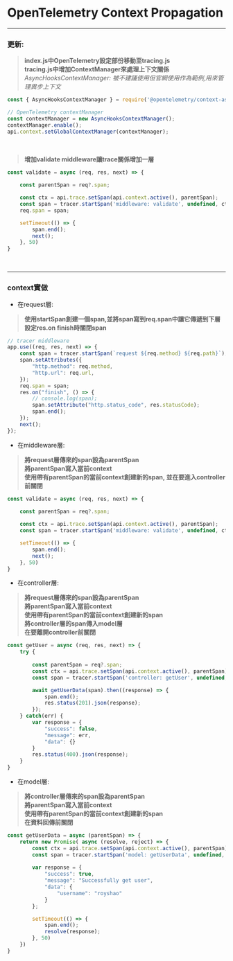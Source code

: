 # OpenTelemetry Context Propagation
---
### 更新:
> **index.js中OpenTelemetry設定部份移動至tracing.js**  
> **tracing.js中增加ContextManager來處理上下文關係**  
> *AsyncHooksContextManager: 被不建議使用但官網使用作為範例,用來管理異步上下文*
```javascript
const { AsyncHooksContextManager } = require('@opentelemetry/context-async-hooks');

// OpenTelemetry contextManager
const contextManager = new AsyncHooksContextManager();
contextManager.enable();
api.context.setGlobalContextManager(contextManager);
```
<br/>

> **增加validate middleware讓trace關係增加一層**
```javascript
const validate = async (req, res, next) => {
    
    const parentSpan = req?.span;

    const ctx = api.trace.setSpan(api.context.active(), parentSpan);
    const span = tracer.startSpan('middleware: validate', undefined, ctx);
    req.span = span;    

    setTimeout(() => {
        span.end();
        next();
    }, 50)
}
```
<br/>

---

### context實做
* 在request層:
> **使用startSpan創建一個span,並將span寫到req.span中讓它傳遞到下層  
> 設定res.on finish時關閉span**
```javascript
// tracer middleware
app.use((req, res, next) => {
    const span = tracer.startSpan(`request ${req.method} ${req.path}`);
    span.setAttributes({
        "http.method": req.method,
        "http.url": req.url,
    });
    req.span = span;
    res.on("finish", () => {
        // console.log(span);
        span.setAttribute("http.status_code", res.statusCode);
        span.end();
    });
    next();
});
```

* 在middleware層:
> **將request層傳來的span設為parentSpan  
> 將parentSpan寫入當前context  
> 使用帶有parentSpan的當前context創建新的span, 並在要進入controller前關閉**
```javascript
const validate = async (req, res, next) => {
    
    const parentSpan = req?.span;

    const ctx = api.trace.setSpan(api.context.active(), parentSpan);
    const span = tracer.startSpan('middleware: validate', undefined, ctx);

    setTimeout(() => {
        span.end();
        next();
    }, 50)
}
```

* 在controller層:
> **將request層傳來的span設為parentSpan  
> 將parentSpan寫入當前context  
> 使用帶有parentSpan的當前context創建新的span  
> 將controller層的span傳入model層  
> 在要離開controller前關閉**
```javascript
const getUser = async (req, res, next) => {
    try {
        
        const parentSpan = req?.span;
        const ctx = api.trace.setSpan(api.context.active(), parentSpan);
        const span = tracer.startSpan('controller: getUser', undefined, ctx);

        await getUserData(span).then((response) => {
            span.end();
            res.status(201).json(response);
        });
    } catch(err) {
        var response = {
            "success": false,
            "message": err,
            "data": {}
        }
        res.status(400).json(response);
    }
}
```

* 在model層:
> **將controller層傳來的span設為parentSpan  
> 將parentSpan寫入當前context  
> 使用帶有parentSpan的當前context創建新的span  
> 在資料回傳前關閉**  
```javascript
const getUserData = async (parentSpan) => {
    return new Promise( async (resolve, reject) => {
        const ctx = api.trace.setSpan(api.context.active(), parentSpan);
        const span = tracer.startSpan('model: getUserData', undefined, ctx);
       
        var response = {
            "success": true,
            "message": "Successfully get user",
            "data": {
                "username": "royshao"
            }
        };

        setTimeout(() => {    
            span.end();
            resolve(response);
        }, 50)
    })
}
```
